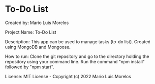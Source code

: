 # To-Do List
Created by: Mario Luis Morelos

Project Name: To-Do List

Description: This app can be used to manage tasks (to-do list). Created using MongoDB and Mongoose.

How to run: Clone the git repository and go to the directory holding the repository using your command line. Run the command  "npm install" followed by "npm start".

License: MIT License - Copyright (c) 2022 Mario Luis Morelos
